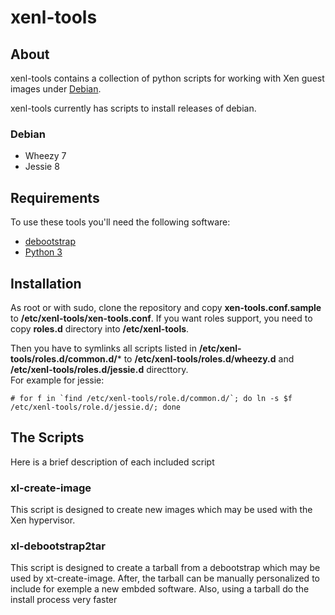 xenl-tools
=========


About
-----

xenl-tools contains a collection of python scripts for working with Xen
guest images under [Debian](http://www.debian.org/).

xenl-tools currently has scripts to install releases of debian.

### Debian

* Wheezy 7
* Jessie 8


Requirements
------------

To use these tools you'll need the following software:

* [debootstrap](http://packages.debian.org/debootstrap)
* [Python 3](https://packages.debian.org/jessie/python3)


Installation
------------

As root or with sudo, clone the repository and copy **xen-tools.conf.sample** to
**/etc/xenl-tools/xen-tools.conf**.
If you want roles support, you need to copy **roles.d** directory into **/etc/xenl-tools**.  

Then you have to symlinks all scripts listed in **/etc/xenl-tools/roles.d/common.d/*** to **/etc/xenl-tools/roles.d/wheezy.d** and **/etc/xenl-tools/roles.d/jessie.d** directtory.  
For example for jessie:

    # for f in `find /etc/xenl-tools/role.d/common.d/`; do ln -s $f /etc/xenl-tools/role.d/jessie.d/; done


The Scripts
-----------

Here is a brief description of each included script

### xl-create-image

This script is designed to create new images which may be used
with the Xen hypervisor.

### xl-debootstrap2tar

This script is designed to create a tarball from a debootstrap which
may be used by xt-create-image. After, the tarball can be manually
personalized to include for exemple a new embded software.
Also, using a tarball do the install process very faster
